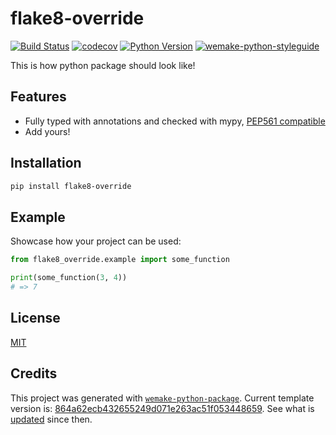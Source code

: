 # flake8-override

[![Build Status](https://github.com/blablatdinov/flake8-override/workflows/test/badge.svg?branch=master&event=push)](https://github.com/blablatdinov/flake8-override/actions?query=workflow%3Atest)
[![codecov](https://codecov.io/gh/blablatdinov/flake8-override/branch/master/graph/badge.svg)](https://codecov.io/gh/blablatdinov/flake8-override)
[![Python Version](https://img.shields.io/pypi/pyversions/flake8-override.svg)](https://pypi.org/project/flake8-override/)
[![wemake-python-styleguide](https://img.shields.io/badge/style-wemake-000000.svg)](https://github.com/wemake-services/wemake-python-styleguide)

This is how python package should look like!

## Features

- Fully typed with annotations and checked with mypy, [PEP561 compatible](https://www.python.org/dev/peps/pep-0561/)
- Add yours!

## Installation

```bash
pip install flake8-override
```

## Example

Showcase how your project can be used:

```python
from flake8_override.example import some_function

print(some_function(3, 4))
# => 7
```

## License

[MIT](https://github.com/blablatdinov/flake8-override/blob/master/LICENSE)

## Credits

This project was generated with [`wemake-python-package`](https://github.com/wemake-services/wemake-python-package). Current template version is: [864a62ecb432655249d071e263ac51f053448659](https://github.com/wemake-services/wemake-python-package/tree/864a62ecb432655249d071e263ac51f053448659). See what is [updated](https://github.com/wemake-services/wemake-python-package/compare/864a62ecb432655249d071e263ac51f053448659...master) since then.

